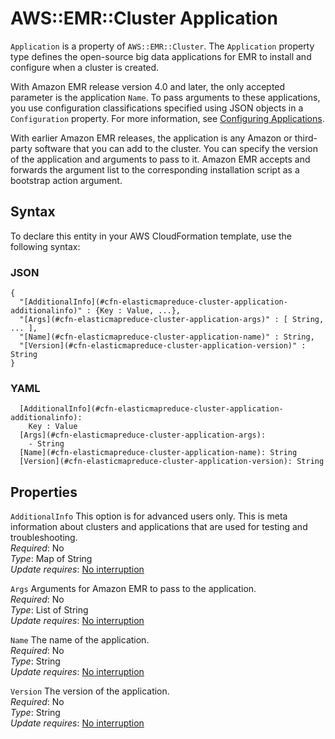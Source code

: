 # AWS::EMR::Cluster Application<a name="aws-properties-elasticmapreduce-cluster-application"></a>

`Application` is a property of `AWS::EMR::Cluster`\. The `Application` property type defines the open\-source big data applications for EMR to install and configure when a cluster is created\.

With Amazon EMR release version 4\.0 and later, the only accepted parameter is the application `Name`\. To pass arguments to these applications, you use configuration classifications specified using JSON objects in a `Configuration` property\. For more information, see [Configuring Applications](https://docs.aws.amazon.com/emr/latest/ReleaseGuide/emr-configure-apps.html)\.

With earlier Amazon EMR releases, the application is any Amazon or third\-party software that you can add to the cluster\. You can specify the version of the application and arguments to pass to it\. Amazon EMR accepts and forwards the argument list to the corresponding installation script as a bootstrap action argument\.

## Syntax<a name="aws-properties-elasticmapreduce-cluster-application-syntax"></a>

To declare this entity in your AWS CloudFormation template, use the following syntax:

### JSON<a name="aws-properties-elasticmapreduce-cluster-application-syntax.json"></a>

```
{
  "[AdditionalInfo](#cfn-elasticmapreduce-cluster-application-additionalinfo)" : {Key : Value, ...},
  "[Args](#cfn-elasticmapreduce-cluster-application-args)" : [ String, ... ],
  "[Name](#cfn-elasticmapreduce-cluster-application-name)" : String,
  "[Version](#cfn-elasticmapreduce-cluster-application-version)" : String
}
```

### YAML<a name="aws-properties-elasticmapreduce-cluster-application-syntax.yaml"></a>

```
  [AdditionalInfo](#cfn-elasticmapreduce-cluster-application-additionalinfo): 
    Key : Value
  [Args](#cfn-elasticmapreduce-cluster-application-args): 
    - String
  [Name](#cfn-elasticmapreduce-cluster-application-name): String
  [Version](#cfn-elasticmapreduce-cluster-application-version): String
```

## Properties<a name="aws-properties-elasticmapreduce-cluster-application-properties"></a>

`AdditionalInfo`  <a name="cfn-elasticmapreduce-cluster-application-additionalinfo"></a>
This option is for advanced users only\. This is meta information about clusters and applications that are used for testing and troubleshooting\.  
*Required*: No  
*Type*: Map of String  
*Update requires*: [No interruption](https://docs.aws.amazon.com/AWSCloudFormation/latest/UserGuide/using-cfn-updating-stacks-update-behaviors.html#update-no-interrupt)

`Args`  <a name="cfn-elasticmapreduce-cluster-application-args"></a>
Arguments for Amazon EMR to pass to the application\.  
*Required*: No  
*Type*: List of String  
*Update requires*: [No interruption](https://docs.aws.amazon.com/AWSCloudFormation/latest/UserGuide/using-cfn-updating-stacks-update-behaviors.html#update-no-interrupt)

`Name`  <a name="cfn-elasticmapreduce-cluster-application-name"></a>
The name of the application\.  
*Required*: No  
*Type*: String  
*Update requires*: [No interruption](https://docs.aws.amazon.com/AWSCloudFormation/latest/UserGuide/using-cfn-updating-stacks-update-behaviors.html#update-no-interrupt)

`Version`  <a name="cfn-elasticmapreduce-cluster-application-version"></a>
The version of the application\.  
*Required*: No  
*Type*: String  
*Update requires*: [No interruption](https://docs.aws.amazon.com/AWSCloudFormation/latest/UserGuide/using-cfn-updating-stacks-update-behaviors.html#update-no-interrupt)